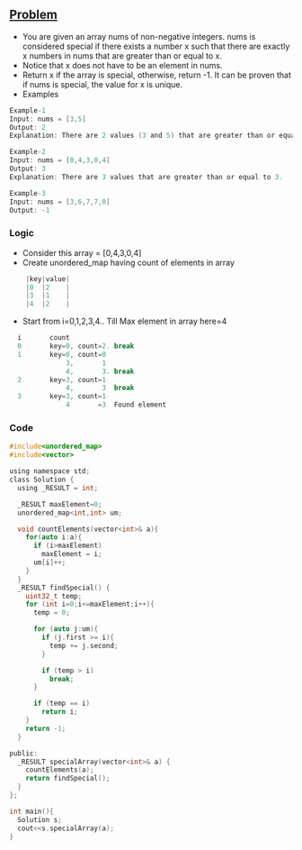 ## [Problem](https://leetcode.com/contest/weekly-contest-209/problems/special-array-with-x-elements-greater-than-or-equal-x/)
- You are given an array nums of non-negative integers. nums is considered special if there exists a number x such that there are exactly x numbers in nums that are greater than or equal to x.
- Notice that x does not have to be an element in nums.
- Return x if the array is special, otherwise, return -1. It can be proven that if nums is special, the value for x is unique.
- Examples
```c
Example-1
Input: nums = [3,5]
Output: 2
Explanation: There are 2 values (3 and 5) that are greater than or equal to 2.

Example-2
Input: nums = [0,4,3,0,4]
Output: 3
Explanation: There are 3 values that are greater than or equal to 3.

Example-3
Input: nums = [3,6,7,7,0]
Output: -1
```

### Logic
- Consider this array = [0,4,3,0,4]
- Create unordered_map having count of elements in array
```c
    |key|value|
    |0  |2    |
    |3  |1    |
    |4  |2    |
```    
- Start from i=0,1,2,3,4.. Till Max element in array here=4
```c
  i       count
  0       key=0, count=2. break
  1       key=0, count=0
              3,       1
              4,       3. break
  2       key=3, count=1
              4,       3  break
  3       key=3, count=1
              4       =3  Found element
```

### Code
```c
#include<unordered_map>
#include<vector>

using namespace std;
class Solution {
  using _RESULT = int;

  _RESULT maxElement=0;
  unordered_map<int,int> um;

  void countElements(vector<int>& a){
    for(auto i:a){
      if (i>maxElement)
        maxElement = i;
      um[i]++;
    }
  }
  _RESULT findSpecial() {
    uint32_t temp;
    for (int i=0;i<=maxElement;i++){
      temp = 0;

      for (auto j:um){
        if (j.first >= i){
          temp += j.second;
        }

        if (temp > i)
          break;
      }

      if (temp == i)
        return i;
    }
    return -1;
  }

public:
  _RESULT specialArray(vector<int>& a) {
    countElements(a);
    return findSpecial();
  }
};

int main(){
  Solution s;
  cout<<s.specialArray(a);
}
```
